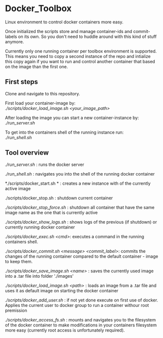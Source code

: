 # Docker_Toolbox

Linux environment to control docker containers more easy. 

Once initialized the scripts store and manage container-ids and commit-labels on its own. So you don't need to huddle around with this kind of stuff anymore. 

Currently only one running container per toolbox environment is supported. This means you need to copy a second instance of the repo and intialize this copy again if you want to run and control another container that based on the image than the first one. 

## First steps<br>
Clone and navigate to this repository.

First load your container-image by:<br>
*./scripts/docker_load_image.sh \<your_image_path>*

After loading the image you can start a new container-instance by:<br>
*./run_server.sh*

To get into the containers shell of the running instance run:<br>
*./run_shell.sh*

## Tool overview
*./run_server.sh* : runs the docker server

*./run_shell.sh* : navigates you into the shell of the running docker container

*./scripts/docker_start.sh * : creates a new instance with of the currently active image

./scripts/docker_stop.sh : shutdown current container

*./scripts/docker_stop_force.sh* : shutdown all container that have the same image name as the one that is currently active

*./scripts/docker_show_logs.sh*  : shows logs of the previous (if shutdown) or currently running docker container

*./scripts/docker_exec.sh  \<cmd>*:  executes a command in the running containers shell.

*./scripts/docker_commit.sh  \<message> \<commit_label>*:  commits the changes of the running container compared to the default container - image to keep them. 

*./scripts/docker_save_image.sh  \<name>* : saves the currently used image into a .tar file into folder './images'

*./scripts/docker_load_image.sh  \<path>* :  loads an image from a .tar file and uses it as default image on starting the docker container

*./scripts/docker_add_user.sh* :  if not yet done execute on first use of docker. Applies the current user to docker group to run a container withour root premission

*./scripts/docker_access_fs.sh* :  mounts and navigates you to the filesystem of the docker container to make modifications in your containers filesystem more easy (currently root access is unfortunately required).
